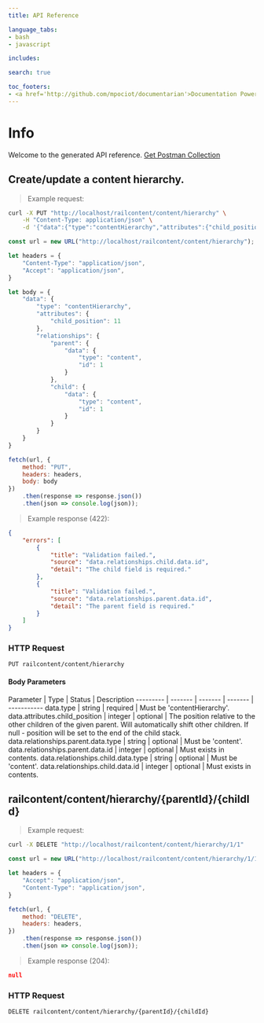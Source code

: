 ```yaml
---
title: API Reference

language_tabs:
- bash
- javascript

includes:

search: true

toc_footers:
- <a href='http://github.com/mpociot/documentarian'>Documentation Powered by Documentarian</a>
---
```

<!-- START_INFO -->
# Info

Welcome to the generated API reference.
[Get Postman Collection](http://localhost/../../../docs-new/collection.json)

<!-- END_INFO -->

<!-- START_f6d838bb700192d56d216ae84700c66d -->
## Create/update a content hierarchy.

> Example request:

```bash
curl -X PUT "http://localhost/railcontent/content/hierarchy" \
    -H "Content-Type: application/json" \
    -d '{"data":{"type":"contentHierarchy","attributes":{"child_position":11},"relationships":{"parent":{"data":{"type":"content","id":1}},"child":{"data":{"type":"content","id":1}}}}}'

```
```javascript
const url = new URL("http://localhost/railcontent/content/hierarchy");

let headers = {
    "Content-Type": "application/json",
    "Accept": "application/json",
}

let body = {
    "data": {
        "type": "contentHierarchy",
        "attributes": {
            "child_position": 11
        },
        "relationships": {
            "parent": {
                "data": {
                    "type": "content",
                    "id": 1
                }
            },
            "child": {
                "data": {
                    "type": "content",
                    "id": 1
                }
            }
        }
    }
}

fetch(url, {
    method: "PUT",
    headers: headers,
    body: body
})
    .then(response => response.json())
    .then(json => console.log(json));
```

> Example response (422):

```json
{
    "errors": [
        {
            "title": "Validation failed.",
            "source": "data.relationships.child.data.id",
            "detail": "The child field is required."
        },
        {
            "title": "Validation failed.",
            "source": "data.relationships.parent.data.id",
            "detail": "The parent field is required."
        }
    ]
}
```

### HTTP Request
`PUT railcontent/content/hierarchy`

#### Body Parameters

Parameter | Type | Status | Description
--------- | ------- | ------- | ------- | -----------
    data.type | string |  required  | Must be 'contentHierarchy'.
    data.attributes.child_position | integer |  optional  | The position relative to the other children of the given parent. Will automatically shift other children. If null - position will be set to the end of the child stack.
    data.relationships.parent.data.type | string |  optional  | Must be 'content'.
    data.relationships.parent.data.id | integer |  optional  | Must exists in contents.
    data.relationships.child.data.type | string |  optional  | Must be 'content'.
    data.relationships.child.data.id | integer |  optional  | Must exists in contents.

<!-- END_f6d838bb700192d56d216ae84700c66d -->

<!-- START_522506d0e5c355eb192c83407b0da522 -->
## railcontent/content/hierarchy/{parentId}/{childId}
> Example request:

```bash
curl -X DELETE "http://localhost/railcontent/content/hierarchy/1/1" 
```
```javascript
const url = new URL("http://localhost/railcontent/content/hierarchy/1/1");

let headers = {
    "Accept": "application/json",
    "Content-Type": "application/json",
}

fetch(url, {
    method: "DELETE",
    headers: headers,
})
    .then(response => response.json())
    .then(json => console.log(json));
```

> Example response (204):

```json
null
```

### HTTP Request
`DELETE railcontent/content/hierarchy/{parentId}/{childId}`


<!-- END_522506d0e5c355eb192c83407b0da522 -->

